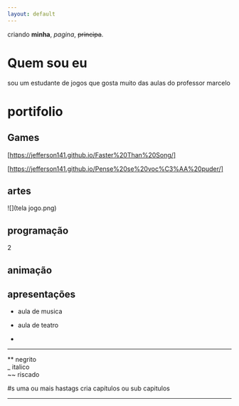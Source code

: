 ```yaml
---
layout: default
---
```


criando  **minha**, _pagina_,  ~~principa~~.
# Quem sou eu

sou um estudante de jogos que gosta muito das aulas do professor marcelo

# portifolio

## Games


![]()[https://jefferson141.github.io/Faster%20Than%20Song/]

![]()[https://jefferson141.github.io/Pense%20se%20voc%C3%AA%20puder/]

## artes

![](tela jogo.png)


## programação
2
## animação

## apresentações

* aula de musica

* aula de teatro

* 


* * *

** negrito    
_ italico    
~~ riscado    

#s uma ou mais  hastags cria capítulos ou sub capitulos

* * *

